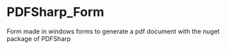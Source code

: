 # PDFSharp_Form
Form made in windows forms to generate a pdf document with the nuget package of PDFSharp

